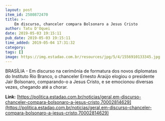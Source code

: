 ```yaml
---
layout: post
item_id: 2580872470
title: >-
    Em discurso, chanceler compara Bolsonaro a Jesus Cristo
author: Tatu D'Oquei
date: 2019-05-03 19:15:11
pub_date: 2019-05-03 19:15:11
time_added: 2019-05-04 17:31:32
category: 
tags: []
image: https://img.estadao.com.br/resources/jpg/5/4/1556910133345.jpg
---
```


BRASÍLIA - Em discurso na cerimônia de formatura dos novos diplomatas do Instituto Rio Branco, o chanceler Ernesto Araújo elogiou o presidente Jair Bolsonaro, comparando-o a Jesus Cristo, e se emocionou diversas vezes, chegando até a chorar.

**Link:** [https://politica.estadao.com.br/noticias/geral,em-discurso-chanceler-compara-bolsonaro-a-jesus-cristo,70002814629](https://politica.estadao.com.br/noticias/geral,em-discurso-chanceler-compara-bolsonaro-a-jesus-cristo,70002814629)


